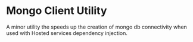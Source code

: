 # Mongo Client Utility
A minor utility the speeds up the creation of mongo db connectivity
when used with Hosted services dependency injection.